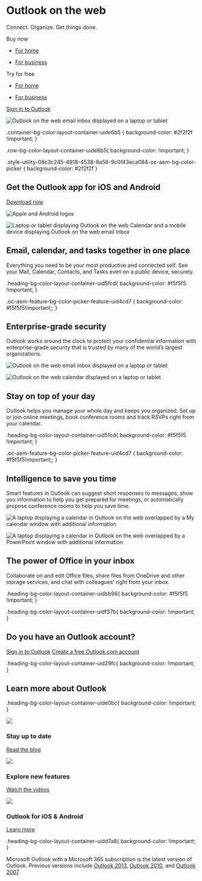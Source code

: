 # Outlook on the web

Connect. Organize. Get things done.

Buy now

- [For home](https://www.microsoft.com/en-us/microsoft-365/buy/microsoft-365)
    
- [For business](https://www.microsoft.com/en-us/microsoft-365/business/compare-all-microsoft-365-business-products)
    

Try for free

- [For home](https://www.microsoft.com/en-us/microsoft-365/try)
    
- [For business](https://www.microsoft.com/en-us/microsoft-365/business/compare-all-microsoft-365-business-products)
    

[Sign in to Outlook](https://go.microsoft.com/fwlink/p/?linkid=2102556&clcid=0x409&culture=en-us&country=us)

 ![Outlook on the web email inbox displayed on a laptop or tablet](https://cdn-dynmedia-1.microsoft.com/is/image/microsoftcorp/RE3etS7?resMode=sharp2&op_usm=1.5,0.65,15,0&wid=1920&hei=1000&qlt=99&fmt=png-alpha&fit=constrain)

.container-bg-color-layout-container-uide6b5 { background-color: #2f2f2f !important; }

.row-bg-color-layout-container-uide6b5{ background-color: !important; }

.style-utility-08c3c245-4918-4538-8a56-9c0f43eca084-oc-aem-bg-color-picker { background-color: #2f2f2f }

## Get the Outlook app for iOS and Android

[Download now](https://go.microsoft.com/fwlink/p/?LinkID=2024575&clcid=0x409&culture=en-us&country=us)

![Apple and Android logos](https://cdn-dynmedia-1.microsoft.com/is/image/microsoftcorp/RE2FKzJ?resMode=sharp2&op_usm=1.5,0.65,15,0&wid=584&hei=258&qlt=85&fmt=png-alpha&fit=constrain)

![Laptop or tablet displaying Outlook on the web Calendar and a mobile device displaying Outlook on the web email Inbox](https://cdn-dynmedia-1.microsoft.com/is/image/microsoftcorp/RE3em38?resMode=sharp2&op_usm=1.5,0.65,15,0&wid=826&hei=500&qlt=100&fmt=png-alpha&fit=constrain)

## Email, calendar, and tasks together in one place

Everything you need to be your most productive and connected self. See your Mail, Calendar, Contacts, and Tasks even on a public device, securely.

.heading-bg-color-layout-container-uid5fcd{ background-color: #f5f5f5 !important; }

.oc-aem-feature-bg-color-picker-feature-uid4cd7 { background-color: #f5f5f5!important;; }

## Enterprise-grade security

Outlook works around the clock to protect your confidential information with enterprise-grade security that is trusted by many of the world’s largest organizations.

![Outlook on the web email inbox displayed on a laptop or tablet](https://cdn-dynmedia-1.microsoft.com/is/image/microsoftcorp/RE2Vb8B?resMode=sharp2&op_usm=1.5,0.65,15,0&wid=826&hei=500&qlt=100&fmt=png-alpha&fit=constrain)

![Outlook on the web calendar displayed on a laptop or tablet](https://cdn-dynmedia-1.microsoft.com/is/image/microsoftcorp/RE3f1Hj?resMode=sharp2&op_usm=1.5,0.65,15,0&wid=826&hei=500&qlt=100&fmt=png-alpha&fit=constrain)

## Stay on top of your day

Outlook helps you manage your whole day and keeps you organized. Set up or join online meetings, book conference rooms and track RSVPs right from your calendar.

.heading-bg-color-layout-container-uid5fcd{ background-color: #f5f5f5 !important; }

.oc-aem-feature-bg-color-picker-feature-uid4cd7 { background-color: #f5f5f5!important;; }

## Intelligence to save you time

Smart features in Outlook can suggest short responses to messages, show you information to help you get prepared for meetings, or automatically propose conference rooms to help you save time.

![A laptop displaying a calendar in Outlook on the web overlapped by a My calendar window with additional information](https://cdn-dynmedia-1.microsoft.com/is/image/microsoftcorp/RE3eZ8s?resMode=sharp2&op_usm=1.5,0.65,15,0&wid=826&hei=500&qlt=100&fmt=png-alpha&fit=constrain)

![A laptop displaying a calendar in Outlook on the web overlapped by a PowerPoint window with additional information](https://cdn-dynmedia-1.microsoft.com/is/image/microsoftcorp/RE3f1HA?resMode=sharp2&op_usm=1.5,0.65,15,0&wid=826&hei=500&qlt=100&fmt=png-alpha&fit=constrain)

## The power of Office in your inbox

Collaborate on and edit Office files, share files from OneDrive and other storage services, and chat with colleagues' right from your inbox.

.heading-bg-color-layout-container-uidbb96{ background-color: #f5f5f5 !important; }

.heading-bg-color-layout-container-uidf37b{ background-color: !important; }

## Do you have an Outlook account?

[Sign in to Outlook](https://go.microsoft.com/fwlink/p/?LinkID=2102556&clcid=0x409&culture=en-us&country=us) [Create a free Outlook.com account](https://go.microsoft.com/fwlink/p/?LinkID=2092832&clcid=0x409&culture=en-us&country=us)

.heading-bg-color-layout-container-uid29fc{ background-color: !important; }

## Learn more about Outlook

.heading-bg-color-layout-container-uide0bc{ background-color: !important; }

![](https://cdn-dynmedia-1.microsoft.com/is/image/microsoftcorp/RE4mDp8?resMode=sharp2&op_usm=1.5,0.65,15,0&wid=40&hei=40&qlt=85&fit=constrain)

### Stay up to date

[Read the blog](https://go.microsoft.com/fwlink/p/?LinkID=2024180&clcid=0x409&culture=en-us&country=us)

![](https://cdn-dynmedia-1.microsoft.com/is/image/microsoftcorp/RE4mDpb?resMode=sharp2&op_usm=1.5,0.65,15,0&wid=40&hei=40&qlt=85&fit=constrain)

### Explore new features

[Watch the videos](https://go.microsoft.com/fwlink/p/?LinkID=2103617&clcid=0x409&culture=en-us&country=us)

![](https://cdn-dynmedia-1.microsoft.com/is/image/microsoftcorp/RE3eTUO?resMode=sharp2&op_usm=1.5,0.65,15,0&wid=40&hei=40&qlt=85&fit=constrain)

### Outlook for iOS & Android

[Learn more](https://www.microsoft.com/en-us/microsoft-365/outlook-mobile-for-android-and-ios)

.heading-bg-color-layout-container-uidd7a8{ background-color: !important; }

Microsoft Outlook with a Microsoft 365 subscription is the latest version of Outlook. Previous versions include [Outlook 2013](https://www.microsoft.com/en-us/microsoft-365/previous-versions/microsoft-outlook-2013), [Outlook 2010](https://www.microsoft.com/en-us/microsoft-365/previous-versions/microsoft-outlook-2010), and [Outlook 2007](https://www.microsoft.com/en-us/microsoft-365/previous-versions/microsoft-outlook-2007).